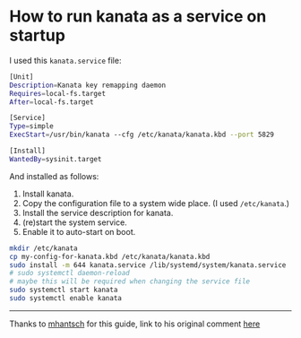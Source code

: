# How to run kanata as a service on startup

I used this `kanata.service` file:

```bash
[Unit]
Description=Kanata key remapping daemon
Requires=local-fs.target
After=local-fs.target

[Service]
Type=simple
ExecStart=/usr/bin/kanata --cfg /etc/kanata/kanata.kbd --port 5829

[Install]
WantedBy=sysinit.target
```

And installed as follows:

1. Install kanata.
2. Copy the configuration file to a system wide place. (I used `/etc/kanata`.)
3. Install the service description for kanata.
4. (re)start the system service.
5. Enable it to auto-start on boot.

```bash
mkdir /etc/kanata
cp my-config-for-kanata.kbd /etc/kanata/kanata.kbd
sudo install -m 644 kanata.service /lib/systemd/system/kanata.service
# sudo systemctl daemon-reload
# maybe this will be required when changing the service file
sudo systemctl start kanata
sudo systemctl enable kanata
```

---

Thanks to [mhantsch](https://github.com/mhantsch) for this guide, link to his original comment [here](https://github.com/jtroo/kanata/discussions/130#discussioncomment-9970020)
